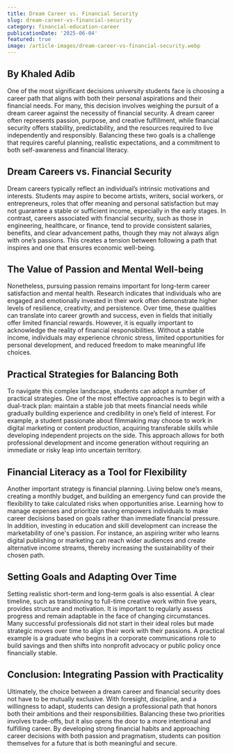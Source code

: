 ```yaml
---
title: Dream Career vs. Financial Security
slug: dream-career-vs-financial-security
category: financial-education-career
publicationDate: '2025-06-04'
featured: true
image: /article-images/dream-career-vs-financial-security.webp
---
```

## By Khaled Adib

One of the most significant decisions university students face is choosing a career path that aligns with both their personal aspirations and their financial needs. For many, this decision involves weighing the pursuit of a dream career against the necessity of financial security. A dream career often represents passion, purpose, and creative fulfillment, while financial security offers stability, predictability, and the resources required to live independently and responsibly. Balancing these two goals is a challenge that requires careful planning, realistic expectations, and a commitment to both self-awareness and financial literacy.


## Dream Careers vs. Financial Security

Dream careers typically reflect an individual’s intrinsic motivations and interests. Students may aspire to become artists, writers, social workers, or entrepreneurs, roles that offer meaning and personal satisfaction but may not guarantee a stable or sufficient income, especially in the early stages. In contrast, careers associated with financial security, such as those in engineering, healthcare, or finance, tend to provide consistent salaries, benefits, and clear advancement paths, though they may not always align with one’s passions. This creates a tension between following a path that inspires and one that ensures economic well-being.


## The Value of Passion and Mental Well-being

Nonetheless, pursuing passion remains important for long-term career satisfaction and mental health. Research indicates that individuals who are engaged and emotionally invested in their work often demonstrate higher levels of resilience, creativity, and persistence. Over time, these qualities can translate into career growth and success, even in fields that initially offer limited financial rewards. However, it is equally important to acknowledge the reality of financial responsibilities. Without a stable income, individuals may experience chronic stress, limited opportunities for personal development, and reduced freedom to make meaningful life choices.


## Practical Strategies for Balancing Both

To navigate this complex landscape, students can adopt a number of practical strategies. One of the most effective approaches is to begin with a dual-track plan: maintain a stable job that meets financial needs while gradually building experience and credibility in one’s field of interest. For example, a student passionate about filmmaking may choose to work in digital marketing or content production, acquiring transferable skills while developing independent projects on the side. This approach allows for both professional development and income generation without requiring an immediate or risky leap into uncertain territory.


## Financial Literacy as a Tool for Flexibility

Another important strategy is financial planning. Living below one’s means, creating a monthly budget, and building an emergency fund can provide the flexibility to take calculated risks when opportunities arise. Learning how to manage expenses and prioritize saving empowers individuals to make career decisions based on goals rather than immediate financial pressure. In addition, investing in education and skill development can increase the marketability of one's passion. For instance, an aspiring writer who learns digital publishing or marketing can reach wider audiences and create alternative income streams, thereby increasing the sustainability of their chosen path.


## Setting Goals and Adapting Over Time

Setting realistic short-term and long-term goals is also essential. A clear timeline, such as transitioning to full-time creative work within five years, provides structure and motivation. It is important to regularly assess progress and remain adaptable in the face of changing circumstances. Many successful professionals did not start in their ideal roles but made strategic moves over time to align their work with their passions. A practical example is a graduate who begins in a corporate communications role to build savings and then shifts into nonprofit advocacy or public policy once financially stable.


## Conclusion: Integrating Passion with Practicality

Ultimately, the choice between a dream career and financial security does not have to be mutually exclusive. With foresight, discipline, and a willingness to adapt, students can design a professional path that honors both their ambitions and their responsibilities. Balancing these two priorities involves trade-offs, but it also opens the door to a more intentional and fulfilling career. By developing strong financial habits and approaching career decisions with both passion and pragmatism, students can position themselves for a future that is both meaningful and secure.

